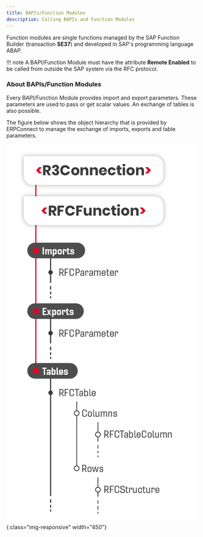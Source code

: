 ```yaml
---
title: BAPIs/Function Modules
description: Calling BAPIs and Function Modules
---
```


Function modules are single functions managed by the SAP Function Builder (transaction **SE37**) and developed in SAP's programming language ABAP.

!!! note
    A BAPI/Function Module must have the attribute **Remote Enabled** to be called from outside the SAP system via the RFC protocol.

### About BAPIs/Function Modules
Every BAPI/Function Module provides import and export parameters. 
These parameters are used to pass or get scalar values.
An exchange of tables is also possible. 

The figure below shows the object hierarchy that is provided by ERPConnect to manage the exchange of imports, exports and table parameters.

![clientarchitecture](../../assets/images/erpconnect-client-architecture.png){:class="img-responsive"  width="450"}  

